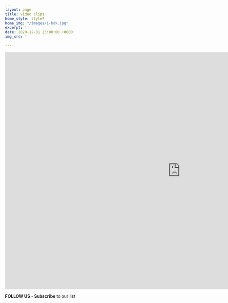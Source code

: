 ```yaml
---
layout: page
title: video clips
home_style: style7
home_img: "/images/1-bok.jpg"
excerpt: ''
date: 2020-12-31 23:00:00 +0000
img_src: ''

---
```

<iframe src="https://player.vimeo.com/video/414499503?h=98c3003430" width="1150" height="780" frameborder="0" allow="autoplay; fullscreen; picture-in-picture" allowfullscreen></iframe>

**FOLLOW US - Subscribe** to our list